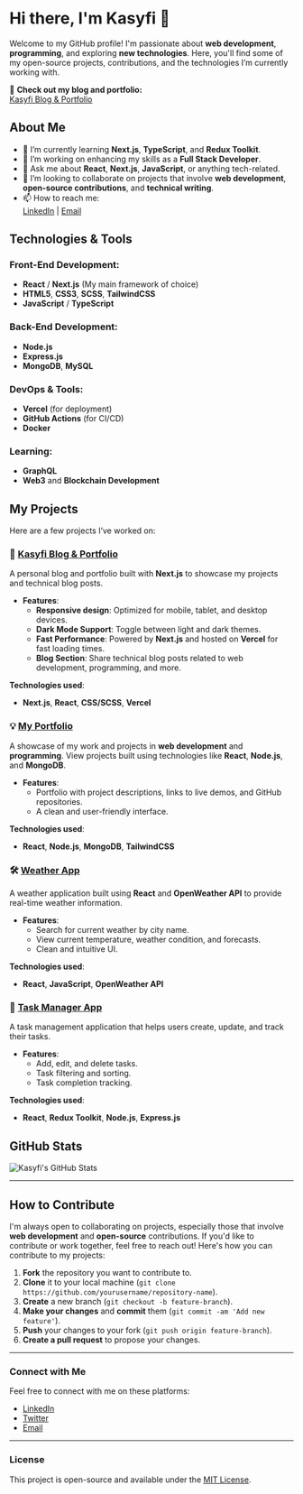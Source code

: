 # Hi there, I'm Kasyfi 👋

Welcome to my GitHub profile! I'm passionate about **web development**, **programming**, and exploring **new technologies**. Here, you'll find some of my open-source projects, contributions, and the technologies I’m currently working with.

🚀 **Check out my blog and portfolio:**  
[Kasyfi Blog & Portfolio](https://kasyfi-site.vercel.app/)

## About Me

- 🌱 I’m currently learning **Next.js**, **TypeScript**, and **Redux Toolkit**.
- 🔭 I’m working on enhancing my skills as a **Full Stack Developer**.
- 💬 Ask me about **React**, **Next.js**, **JavaScript**, or anything tech-related.
- 👯 I’m looking to collaborate on projects that involve **web development**, **open-source contributions**, and **technical writing**.
- 📫 How to reach me:  
  [LinkedIn](https://www.linkedin.com/in/kasyfizamzam/) | [Email](mailto:kasyfi@gmail.com)

## Technologies & Tools

### Front-End Development:
- **React** / **Next.js** (My main framework of choice)
- **HTML5**, **CSS3**, **SCSS**, **TailwindCSS**
- **JavaScript** / **TypeScript**

### Back-End Development:
- **Node.js**
- **Express.js**
- **MongoDB**, **MySQL**

### DevOps & Tools:
- **Vercel** (for deployment)
- **GitHub Actions** (for CI/CD)
- **Docker**

### Learning:
- **GraphQL**
- **Web3** and **Blockchain Development**

## My Projects

Here are a few projects I’ve worked on:

### 🚀 [**Kasyfi Blog & Portfolio**](https://kasyfi-site.vercel.app/)
A personal blog and portfolio built with **Next.js** to showcase my projects and technical blog posts.
- **Features**:
  - **Responsive design**: Optimized for mobile, tablet, and desktop devices.
  - **Dark Mode Support**: Toggle between light and dark themes.
  - **Fast Performance**: Powered by **Next.js** and hosted on **Vercel** for fast loading times.
  - **Blog Section**: Share technical blog posts related to web development, programming, and more.

**Technologies used**:
- **Next.js**, **React**, **CSS/SCSS**, **Vercel**

### 💡 [**My Portfolio**](https://github.com/kasyfi/my-portfolio)
A showcase of my work and projects in **web development** and **programming**. View projects built using technologies like **React**, **Node.js**, and **MongoDB**.
- **Features**:
  - Portfolio with project descriptions, links to live demos, and GitHub repositories.
  - A clean and user-friendly interface.

**Technologies used**:
- **React**, **Node.js**, **MongoDB**, **TailwindCSS**

### 🛠️ [**Weather App**](https://github.com/kasyfi/weather-app)
A weather application built using **React** and **OpenWeather API** to provide real-time weather information.
- **Features**:
  - Search for current weather by city name.
  - View current temperature, weather condition, and forecasts.
  - Clean and intuitive UI.

**Technologies used**:
- **React**, **JavaScript**, **OpenWeather API**

### 🔧 [**Task Manager App**](https://github.com/kasyfi/task-manager)
A task management application that helps users create, update, and track their tasks.
- **Features**:
  - Add, edit, and delete tasks.
  - Task filtering and sorting.
  - Task completion tracking.

**Technologies used**:
- **React**, **Redux Toolkit**, **Node.js**, **Express.js**

## GitHub Stats

![Kasyfi's GitHub Stats](https://github-readme-stats.vercel.app/api?username=kasyfi&show_icons=true&count_private=true&hide_title=true&theme=light)

---

## How to Contribute

I'm always open to collaborating on projects, especially those that involve **web development** and **open-source** contributions. If you'd like to contribute or work together, feel free to reach out! Here's how you can contribute to my projects:

1. **Fork** the repository you want to contribute to.
2. **Clone** it to your local machine (`git clone https://github.com/yourusername/repository-name`).
3. **Create** a new branch (`git checkout -b feature-branch`).
4. **Make your changes** and **commit** them (`git commit -am 'Add new feature'`).
5. **Push** your changes to your fork (`git push origin feature-branch`).
6. **Create a pull request** to propose your changes.

---

### Connect with Me

Feel free to connect with me on these platforms:
- [LinkedIn](https://www.linkedin.com/in/kasyfizamzam/)
- [Twitter](https://twitter.com/kasyfizamzam)
- [Email](mailto:kasyfi@gmail.com)

---

### License

This project is open-source and available under the [MIT License](LICENSE).

